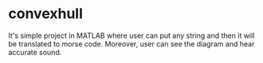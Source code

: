 # convexhull

It's simple project in MATLAB where user can put any string and then it will be translated to morse code. 
Moreover, user can see the diagram and hear accurate sound. 
